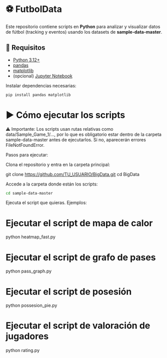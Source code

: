 # ⚽ FutbolData

Este repositorio contiene scripts en **Python** para analizar y visualizar datos de fútbol (tracking y eventos) usando los datasets de **sample-data-master**.

## 🚀 Requisitos

- [Python 3.12+](https://www.python.org/downloads/)
- [pandas](https://pandas.pydata.org/)
- [matplotlib](https://matplotlib.org/)
- (opcional) [Jupyter Notebook](https://jupyter.org/)

Instalar dependencias necesarias:

```bash
pip install pandas matplotlib
```

# ▶️ Cómo ejecutar los scripts

⚠️ Importante: Los scripts usan rutas relativas como data/Sample_Game_1/..., por lo que es obligatorio estar dentro de la carpeta sample-data-master antes de ejecutarlos.
Si no, aparecerán errores FileNotFoundError.

Pasos para ejecutar:

Clona el repositorio y entra en la carpeta principal:

git clone https://github.com/TU_USUARIO/BigData.git
cd BigData


Accede a la carpeta donde están los scripts:

```bash
cd sample-data-master
```

Ejecuta el script que quieras. Ejemplos:

# Ejecutar el script de mapa de calor
python heatmap_fast.py

# Ejecutar el script de grafo de pases
python pass_graph.py

# Ejecutar el script de posesión
python possesion_pie.py

# Ejecutar el script de valoración de jugadores
python rating.py
